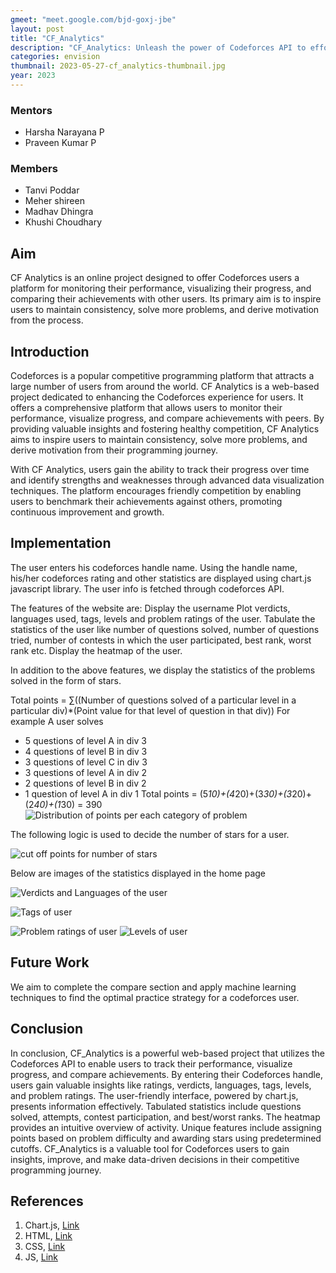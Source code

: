 ```yaml
---
gmeet: "meet.google.com/bjd-goxj-jbe"
layout: post
title: "CF_Analytics"
description: "CF_Analytics: Unleash the power of Codeforces API to effortlessly track your performance and gain valuable insights"
categories: envision
thumbnail: 2023-05-27-cf_analytics-thumbnail.jpg
year: 2023
---
```


### Mentors

- Harsha Narayana P
- Praveen Kumar P

### Members

- Tanvi Poddar
- Meher shireen
- Madhav Dhingra
- Khushi Choudhary



## Aim

CF Analytics is an online project designed to offer Codeforces users a platform for monitoring their performance, visualizing their progress, and comparing their achievements with other users. Its primary aim is to inspire users to maintain consistency, solve more problems, and derive motivation from the process.

## Introduction

Codeforces is a popular competitive programming platform that attracts a large number of users from around the world. CF Analytics is a web-based project dedicated to enhancing the Codeforces experience for users. It offers a comprehensive platform that allows users to monitor their performance, visualize progress, and compare achievements with peers. By providing valuable insights and fostering healthy competition, CF Analytics aims to inspire users to maintain consistency, solve more problems, and derive motivation from their programming journey.

With CF Analytics, users gain the ability to track their progress over time and identify strengths and weaknesses through advanced data visualization techniques. The platform encourages friendly competition by enabling users to benchmark their achievements against others, promoting continuous improvement and growth.


## Implementation
The user enters his codeforces handle name. Using the handle name, his/her codeforces rating and other statistics are displayed using chart.js javascript library. The user info is fetched through codeforces API.

The features of the website are:
Display the username
Plot verdicts, languages used, tags, levels and problem ratings of the user.
Tabulate the statistics of the user like number of questions solved, number of questions tried, number of contests in which the user participated, best rank, worst rank etc.
Display the heatmap of the user.

In addition to the above features, we display the statistics of the problems solved in the form of stars.

Total points = 
∑((Number of questions solved of a particular level in a particular div)*(Point value for that level of question in that div)) 
For example
A user solves 
- 5 questions of level A in div 3 
- 4 questions of level B in div 3 
- 3 questions of level C in div 3 
- 3 questions of level A in div 2 
- 2 questions of level B in div 2 
- 1 question of level A in div 1 
Total points = (5*10)+(4*20)+(3*30)+(3*20)+(2*40)+(1*30) = 390 
![Distribution of points per each category of problem](/virtual-expo/assets/img/envision/compsoc/cf_analytics/table_cf.jpg)


The following logic is used to decide the number of stars for a user.

![cut off points for number of stars](/virtual-expo/assets/img/envision/compsoc/cf_analytics/stars_table_cf.jpg)

Below are images of the statistics displayed in the home page

![Verdicts and Languages of the user](/virtual-expo/assets/img/envision/compsoc/cf_analytics/tags.jpg)

![Tags of user](/virtual-expo/assets/img/envision/compsoc/cf_analytics/tags.jpg)

![Problem ratings of user](/virtual-expo/assets/img/envision/compsoc/cf_analytics/problem_ratings.jpg)
![Levels of user](/virtual-expo/assets/img/envision/compsoc/cf_analytics/levels.jpg)

## Future Work
We aim to complete the compare section and apply machine learning techniques to find the optimal practice strategy for a codeforces user.

## Conclusion

In conclusion, CF_Analytics is a powerful web-based project that utilizes the Codeforces API to enable users to track their performance, visualize progress, and compare achievements. By entering their Codeforces handle, users gain valuable insights like ratings, verdicts, languages, tags, levels, and problem ratings. The user-friendly interface, powered by chart.js, presents information effectively. Tabulated statistics include questions solved, attempts, contest participation, and best/worst ranks. The heatmap provides an intuitive overview of activity. Unique features include assigning points based on problem difficulty and awarding stars using predetermined cutoffs. CF_Analytics is a valuable tool for Codeforces users to gain insights, improve, and make data-driven decisions in their competitive programming journey.


## References

1. Chart.js, [Link](https://youtube.com/playlist?list=PLBG4BJt8bo9rrPibhKLbpe-z1Dkk2VJjO)
2. HTML, [Link](https://www.w3schools.com/html/default.asp)
3. CSS, [Link](https://www.w3schools.com/css/default.asp)
4. JS, [Link](https://www.w3schools.com/js/default.asp)

